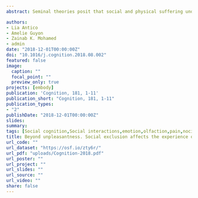 ```yaml
---
abstract: Seminal theories posit that social and physical suffering underlie partly-common representational code. It is unclear, however, if this shared information reflects a modality-specific component of pain, or alternatively a supramodal code for properties common to many aversive experiences (unpleasantness, salience, etc.). To address this issue, we engaged participants in a gaming experience in which they were excluded or included by virtual players. After each game session, participants were subjected to comparably-unpleasant painful or disgusting stimuli. Subjective reports and cardiac responses revealed a reduced sensitivity to pain following exclusion relative to inclusion, an effect which was more pronounced in those participants who declared to feel more affected by the gaming manipulation. Such modulation was not observed for disgust. These findings indicate that the relationship between social and physical suffering does not generalize to disgust, thus suggesting a shared representational code at the level of modality-specific components of pain.

authors:
- Lia Antico
- Amelie Guyon
- Zainab K. Mohamed
- admin
date: "2018-12-01T00:00:00Z"
doi: "10.1016/j.cognition.2018.08.002"
featured: false
image: 
  caption: ""
  focal_point: ""
  preview_only: true
projects: [embody]
publication: 'Cognition, 181, 1-11'
publication_short: "Cognition, 181, 1-11"
publication_types:
- "2"
publishDate: "2018-12-01T00:00:00Z"
slides: 
summary:
tags: [Social cognition,Social interactions,emotion,olfaction,pain,nociception,Electrophysiology,cardiac response,Social Exclusion,Cyberball,Social Distress,sequential-task paradigm]
title: Beyond unpleasantness. Social exclusion affects the experience of pain, but not of equally-unpleasant disgust
url_code: ""
url_dataset: "https://osf.io/zty6r/"
url_pdf: "uploads/Cognition-2018.pdf"
url_poster: ""
url_project: ""
url_slides: ""
url_source: ""
url_video: ""
share: false
---
```

